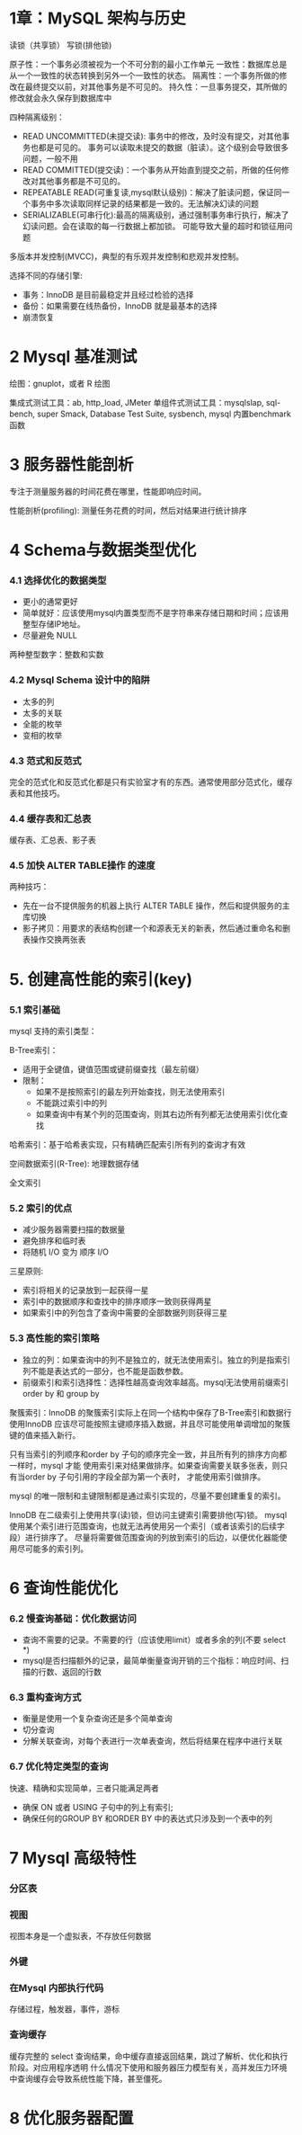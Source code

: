 # 1章：MySQL 架构与历史

读锁（共享锁）
写锁(排他锁)

原子性：一个事务必须被视为一个不可分割的最小工作单元
一致性：数据库总是从一个一致性的状态转换到另外一个一致性的状态。
隔离性：一个事务所做的修改在最终提交以前，对其他事务是不可见的。
持久性：一旦事务提交，其所做的修改就会永久保存到数据库中

四种隔离级别：
- READ UNCOMMITTED(未提交读): 事务中的修改，及时没有提交，对其他事务也都是可见的。
事务可以读取未提交的数据（脏读）。这个级别会导致很多问题，一般不用
- READ COMMITTED(提交读)：一个事务从开始直到提交之前，所做的任何修改对其他事务都是不可见的。
- REPEATABLE READ(可重复读,mysql默认级别)：解决了脏读问题，保证同一个事务中多次读取同样记录的结果都是一致的。无法解决幻读的问题
- SERIALIZABLE(可串行化):最高的隔离级别，通过强制事务串行执行，解决了幻读问题。会在读取的每一行数据上都加锁。 可能导致大量的超时和锁征用问题

多版本并发控制(MVCC)，典型的有乐观并发控制和悲观并发控制。

选择不同的存储引擎:
- 事务：InnoDB 是目前最稳定并且经过检验的选择
- 备份：如果需要在线热备份，InnoDB 就是最基本的选择
- 崩溃恢复

# 2 Mysql 基准测试

绘图：gnuplot，或者 R 绘图

集成式测试工具：ab, http_load, JMeter
单组件式测试工具：mysqlslap, sql-bench, super Smack, Database Test Suite, sysbench, mysql 内置benchmark 函数


# 3 服务器性能剖析
专注于测量服务器的时间花费在哪里，性能即响应时间。

性能剖析(profiling): 测量任务花费的时间，然后对结果进行统计排序

# 4 Schema与数据类型优化

### 4.1 选择优化的数据类型

- 更小的通常更好
- 简单就好：应该使用mysql内置类型而不是字符串来存储日期和时间；应该用整型存储IP地址。
- 尽量避免 NULL

两种整型数字：整数和实数

### 4.2 Mysql Schema 设计中的陷阱
- 太多的列
- 太多的关联
- 全能的枚举
- 变相的枚举

### 4.3 范式和反范式
完全的范式化和反范式化都是只有实验室才有的东西。通常使用部分范式化，缓存表和其他技巧。

### 4.4 缓存表和汇总表
缓存表、汇总表、影子表

### 4.5 加快 ALTER TABLE操作 的速度
两种技巧：
- 先在一台不提供服务的机器上执行 ALTER TABLE 操作，然后和提供服务的主库切换
- 影子拷贝：用要求的表结构创建一个和源表无关的新表，然后通过重命名和删表操作交换两张表


# 5. 创建高性能的索引(key)

### 5.1 索引基础
mysql 支持的索引类型：

B-Tree索引：
- 适用于全键值，键值范围或键前缀查找（最左前缀）
- 限制：
    - 如果不是按照索引的最左列开始查找，则无法使用索引
    - 不能跳过索引中的列
    - 如果查询中有某个列的范围查询，则其右边所有列都无法使用索引优化查找

哈希索引：基于哈希表实现，只有精确匹配索引所有列的查询才有效

空间数据索引(R-Tree): 地理数据存储

全文索引

### 5.2 索引的优点
- 减少服务器需要扫描的数据量
- 避免排序和临时表
- 将随机 I/O 变为 顺序 I/O

三星原则:
- 索引将相关的记录放到一起获得一星
- 索引中的数据顺序和查找中的排序顺序一致则获得两星
- 如果索引中的列包含了查询中需要的全部数据列则获得三星

### 5.3 高性能的索引策略

- 独立的列：如果查询中的列不是独立的，就无法使用索引。独立的列是指索引列不能是表达式的一部分，也不能是函数参数。
- 前缀索引和索引选择性：选择性越高查询效率越高。mysql无法使用前缀索引 order by 和 group by

聚簇索引：InnoDB 的聚簇索引实际上在同一个结构中保存了B-Tree索引和数据行
使用InnoDB 应该尽可能按照主键顺序插入数据，并且尽可能使用单调增加的聚簇键的值来插入新行。

只有当索引的列顺序和order by 子句的顺序完全一致，并且所有列的排序方向都一样时，mysql 才能
使用索引来对结果做排序。如果查询需要关联多张表，则只有当order by 子句引用的字段全部为第一个表时，
才能使用索引做排序。

mysql 的唯一限制和主键限制都是通过索引实现的，尽量不要创建重复的索引。

InnoDB 在二级索引上使用共享(读)锁，但访问主键索引需要排他(写)锁。
mysql 使用某个索引进行范围查询，也就无法再使用另一个索引（或者该索引的后续字段）进行排序了。
尽量将需要做范围查询的列放到索引的后边，以便优化器能使用尽可能多的索引列。


# 6 查询性能优化

### 6.2 慢查询基础：优化数据访问
- 查询不需要的记录。不需要的行（应该使用limit）或者多余的列(不要 select *)
- mysql是否扫描额外的记录，最简单衡量查询开销的三个指标：响应时间、扫描的行数、返回的行数

### 6.3 重构查询方式
- 衡量是使用一个复杂查询还是多个简单查询
- 切分查询
- 分解关联查询，对每个表进行一次单表查询，然后将结果在程序中进行关联

### 6.7 优化特定类型的查询
快速、精确和实现简单，三者只能满足两者

- 确保 ON 或者 USING 子句中的列上有索引;
- 确保任何的GROUP BY 和ORDER BY 中的表达式只涉及到一个表中的列


# 7 Mysql 高级特性
### 分区表

### 视图
视图本身是一个虚拟表，不存放任何数据

### 外键

### 在Mysql 内部执行代码
存储过程，触发器，事件，游标

### 查询缓存
缓存完整的 select 查询结果，命中缓存直接返回结果，跳过了解析、优化和执行阶段。对应用程序透明
什么情况下使用和服务器压力模型有关，高并发压力环境中查询缓存会导致系统性能下降，甚至僵死。


# 8 优化服务器配置
